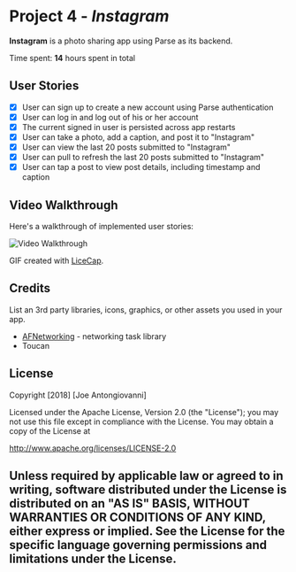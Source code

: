 # Project 4 - *Instagram*

**Instagram** is a photo sharing app using Parse as its backend.

Time spent: **14** hours spent in total

## User Stories
- [x] User can sign up to create a new account using Parse authentication 
- [x] User can log in and log out of his or her account 
- [x] The current signed in user is persisted across app restarts 
- [x] User can take a photo, add a caption, and post it to "Instagram"
- [x] User can view the last 20 posts submitted to "Instagram" 
- [x] User can pull to refresh the last 20 posts submitted to "Instagram" 
- [x] User can tap a post to view post details, including timestamp and caption 

## Video Walkthrough

Here's a walkthrough of implemented user stories:

<img src='https://i.imgur.com/BRePx6Y.gif' title='Video Walkthrough' width='' alt='Video Walkthrough' />

GIF created with [LiceCap](http://www.cockos.com/licecap/).

## Credits

List an 3rd party libraries, icons, graphics, or other assets you used in your app.

- [AFNetworking](https://github.com/AFNetworking/AFNetworking) - networking task library
- Toucan

## License

  Copyright [2018] [Joe Antongiovanni]

  Licensed under the Apache License, Version 2.0 (the "License");
  you may not use this file except in compliance with the License.
  You may obtain a copy of the License at

  http://www.apache.org/licenses/LICENSE-2.0

  Unless required by applicable law or agreed to in writing, software
  distributed under the License is distributed on an "AS IS" BASIS,
  WITHOUT WARRANTIES OR CONDITIONS OF ANY KIND, either express or implied.
  See the License for the specific language governing permissions and
  limitations under the License.
---
